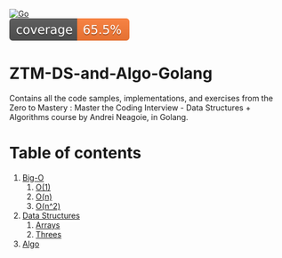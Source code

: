 [![Go](https://github.com/Prounckk/ZTM-DS-and-Algo-Golang/actions/workflows/go.yml/badge.svg?branch=main)](https://github.com/Prounckk/ZTM-DS-and-Algo-Golang/actions/workflows/go.yml)  
![Coverage](https://github.com/Prounckk/ZTM-DS-and-Algo-Golang/blob/badge/badge.svg?branch=badge)


# ZTM-DS-and-Algo-Golang

Contains all the code samples, implementations, and exercises from the Zero to Mastery : Master the Coding Interview - Data Structures + Algorithms course by Andrei Neagoie, in Golang.


# Table of contents
1. [Big-O](https://github.com/Prounckk/ZTM-DS-and-Algo-Golang/tree/main/Big-O/)
    1. [O(1)](https://github.com/Prounckk/ZTM-DS-and-Algo-Golang/tree/main/Big-O/O-1/)
    2. [O(n)](https://github.com/Prounckk/ZTM-DS-and-Algo-Golang/tree/main/Big-O/O-n/)
    3. [O(n^2)](https://github.com/Prounckk/ZTM-DS-and-Algo-Golang/tree/main/Big-O/O-nn/)
2. [Data Structures](https://github.com/Prounckk/ZTM-DS-and-Algo-Golang/tree/main/DataStructures/)
    1. [Arrays](https://github.com/Prounckk/ZTM-DS-and-Algo-Golang/tree/main/DataStructures/Array/)
    2. [Threes](https://github.com/Prounckk/ZTM-DS-and-Algo-Golang/tree/main/DataStructures/Threes/)    
3. [Algo](#soon)    
